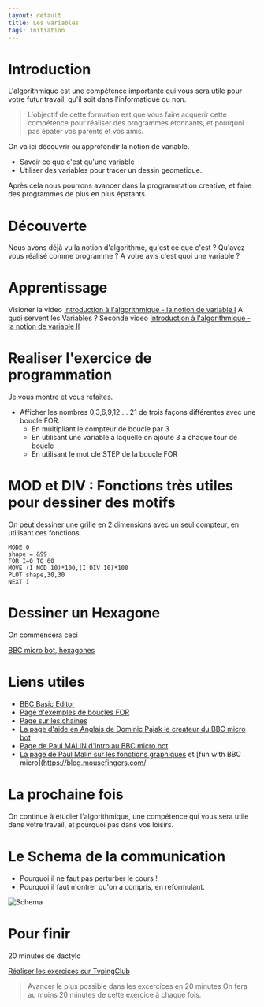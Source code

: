 ```yaml
---
layout: default
title: Les variables
tags: initiation
---
```

# Introduction

L'algorithmique est une compétence importante qui vous sera utile pour votre futur travail, qu'il soit dans l'informatique ou non.

>L'objectif de cette formation est que vous faire acquerir cette compétence pour réaliser des programmes étonnants, et pourquoi pas épater vos parents et vos amis.

On va ici découvrir ou approfondir la notion de variable.
- Savoir ce que c'est qu'une variable
- Utiliser des variables pour tracer un dessin geometique. 

Après cela nous pourrons avancer dans la programmation creative, et faire des programmes de plus en plus épatants.

# Découverte

Nous avons déjà vu la notion d'algorithme, qu'est ce que c'est ?
Qu'avez vous réalisé comme programme ?
A votre avis c'est quoi une variable ?

# Apprentissage

Visioner la video [Introduction à l'algorithmique - la notion de variable I](https://youtu.be/ckP-MPyGhow)
A quoi servent les Variables ?
Seconde video 
[Introduction à l'algorithmique - la notion de variable II](https://www.youtube.com/watch?v=5zA8_3YDXb4)

# Realiser l'exercice de programmation

Je vous montre et vous refaites.

- Afficher les nombres 0,3,6,9,12 ... 21 de trois façons différentes avec une boucle FOR.
    - En multipliant le compteur de boucle par 3
    - En utilisant une variable a laquelle on ajoute 3 à chaque tour de boucle
    - En utilisant le mot clé STEP de la boucle FOR

# MOD et DIV : Fonctions très utiles pour dessiner des motifs

On peut dessiner une grille en 2 dimensions avec un seul compteur, en utilisant ces fonctions.

```
MODE 0
shape = &99
FOR I=0 TO 60
MOVE (I MOD 10)*100,(I DIV 10)*100
PLOT shape,30,30
NEXT I
```

# Dessiner un Hexagone

On commencera ceci

[BBC micro bot, hexagones](https://sylvain69780.github.io/digital-culture/2021/04/14/bbc-micro-hexagones.html)  

# Liens utiles
- [BBC Basic Editor](https://bbcmic.ro/)
- [Page d'exemples de boucles FOR](http://www.bbcbasic.co.uk/bbcwin/tutorial/chapter11.html)
- [Page sur les chaines](https://www.bbcbasic.co.uk/bbcwin/tutorial/chapter06.html) 
- [La page d'aide en Anglais de Dominic Pajak le createur du BBC micro bot](https://www.bbcmicrobot.com/learn/index.html)
- [Page de Paul MALIN d'intro au BBC micro bot](https://translate.google.com/translate?sl=en&tl=fr&u=https://blog.mousefingers.com/post/bbc/bbc_bbcmicrobot/)
- [La page de Paul Malin sur les fonctions graphiques](https://blog.mousefingers.com/post/bbc/bbc_reference/) et [fun with BBC micro](https://blog.mousefingers.com/

# La prochaine fois

On continue à étudier l'algorithmique, une compétence qui vous sera utile dans votre travail, et pourquoi pas dans vos loisirs.

# Le Schema de la communication

- Pourquoi il ne faut pas perturber le cours !
- Pourquoi il faut montrer qu'on a compris, en reformulant.

![Schema](https://i1.wp.com/capsurvous.com/wp-content/uploads/2020/09/Schema-de-communication.jpg?resize=1024%2C539&ssl=1)

# Pour finir

20 minutes de dactylo

[Réaliser les exercices sur TypingClub](https://www.typingclub.com/dactylographie)

>Avancer le plus possible dans les excercices en 20 minutes
>On fera au moins 20 minutes de cette exercice à chaque fois.
